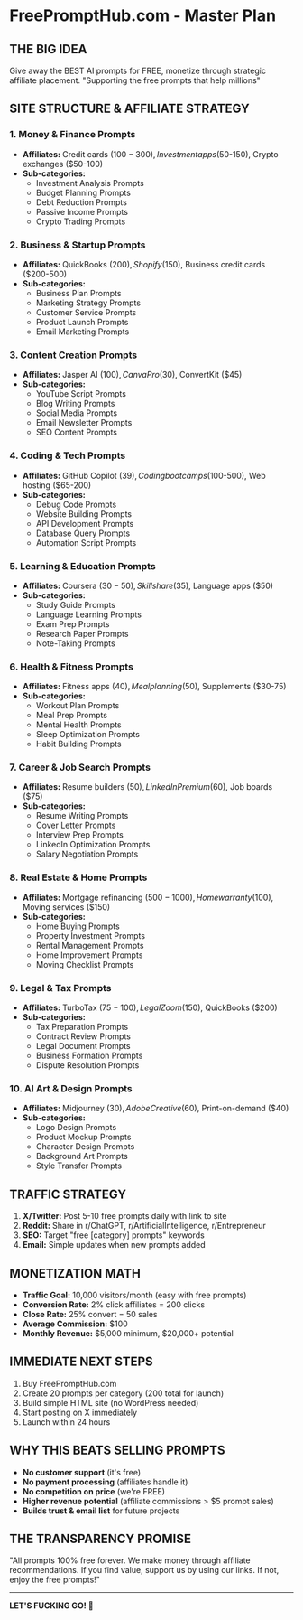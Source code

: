 # FreePromptHub.com - Master Plan

## THE BIG IDEA
Give away the BEST AI prompts for FREE, monetize through strategic affiliate placement.
"Supporting the free prompts that help millions"

## SITE STRUCTURE & AFFILIATE STRATEGY

### 1. **Money & Finance Prompts**
- **Affiliates:** Credit cards ($100-300), Investment apps ($50-150), Crypto exchanges ($50-100)
- **Sub-categories:**
  - Investment Analysis Prompts
  - Budget Planning Prompts
  - Debt Reduction Prompts
  - Passive Income Prompts
  - Crypto Trading Prompts

### 2. **Business & Startup Prompts**
- **Affiliates:** QuickBooks ($200), Shopify ($150), Business credit cards ($200-500)
- **Sub-categories:**
  - Business Plan Prompts
  - Marketing Strategy Prompts
  - Customer Service Prompts
  - Product Launch Prompts
  - Email Marketing Prompts

### 3. **Content Creation Prompts**
- **Affiliates:** Jasper AI ($100), Canva Pro ($30), ConvertKit ($45)
- **Sub-categories:**
  - YouTube Script Prompts
  - Blog Writing Prompts
  - Social Media Prompts
  - Email Newsletter Prompts
  - SEO Content Prompts

### 4. **Coding & Tech Prompts**
- **Affiliates:** GitHub Copilot ($39), Coding bootcamps ($100-500), Web hosting ($65-200)
- **Sub-categories:**
  - Debug Code Prompts
  - Website Building Prompts
  - API Development Prompts
  - Database Query Prompts
  - Automation Script Prompts

### 5. **Learning & Education Prompts**
- **Affiliates:** Coursera ($30-50), Skillshare ($35), Language apps ($50)
- **Sub-categories:**
  - Study Guide Prompts
  - Language Learning Prompts
  - Exam Prep Prompts
  - Research Paper Prompts
  - Note-Taking Prompts

### 6. **Health & Fitness Prompts**
- **Affiliates:** Fitness apps ($40), Meal planning ($50), Supplements ($30-75)
- **Sub-categories:**
  - Workout Plan Prompts
  - Meal Prep Prompts
  - Mental Health Prompts
  - Sleep Optimization Prompts
  - Habit Building Prompts

### 7. **Career & Job Search Prompts**
- **Affiliates:** Resume builders ($50), LinkedIn Premium ($60), Job boards ($75)
- **Sub-categories:**
  - Resume Writing Prompts
  - Cover Letter Prompts
  - Interview Prep Prompts
  - LinkedIn Optimization Prompts
  - Salary Negotiation Prompts

### 8. **Real Estate & Home Prompts**
- **Affiliates:** Mortgage refinancing ($500-1000), Home warranty ($100), Moving services ($150)
- **Sub-categories:**
  - Home Buying Prompts
  - Property Investment Prompts
  - Rental Management Prompts
  - Home Improvement Prompts
  - Moving Checklist Prompts

### 9. **Legal & Tax Prompts**
- **Affiliates:** TurboTax ($75-100), LegalZoom ($150), QuickBooks ($200)
- **Sub-categories:**
  - Tax Preparation Prompts
  - Contract Review Prompts
  - Legal Document Prompts
  - Business Formation Prompts
  - Dispute Resolution Prompts

### 10. **AI Art & Design Prompts**
- **Affiliates:** Midjourney ($30), Adobe Creative ($60), Print-on-demand ($40)
- **Sub-categories:**
  - Logo Design Prompts
  - Product Mockup Prompts
  - Character Design Prompts
  - Background Art Prompts
  - Style Transfer Prompts

## TRAFFIC STRATEGY
1. **X/Twitter:** Post 5-10 free prompts daily with link to site
2. **Reddit:** Share in r/ChatGPT, r/ArtificialIntelligence, r/Entrepreneur
3. **SEO:** Target "free [category] prompts" keywords
4. **Email:** Simple updates when new prompts added

## MONETIZATION MATH
- **Traffic Goal:** 10,000 visitors/month (easy with free prompts)
- **Conversion Rate:** 2% click affiliates = 200 clicks
- **Close Rate:** 25% convert = 50 sales
- **Average Commission:** $100
- **Monthly Revenue:** $5,000 minimum, $20,000+ potential

## IMMEDIATE NEXT STEPS
1. Buy FreePromptHub.com
2. Create 20 prompts per category (200 total for launch)
3. Build simple HTML site (no WordPress needed)
4. Start posting on X immediately
5. Launch within 24 hours

## WHY THIS BEATS SELLING PROMPTS
- **No customer support** (it's free)
- **No payment processing** (affiliates handle it)
- **No competition on price** (we're FREE)
- **Higher revenue potential** (affiliate commissions > $5 prompt sales)
- **Builds trust & email list** for future projects

## THE TRANSPARENCY PROMISE
"All prompts 100% free forever. We make money through affiliate recommendations. If you find value, support us by using our links. If not, enjoy the free prompts!"

---

**LET'S FUCKING GO! 🚀**